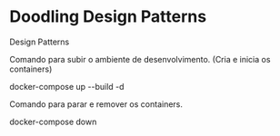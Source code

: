 # Doodling Design Patterns

Design Patterns

Comando para subir o ambiente de desenvolvimento. (Cria e inicia os containers)

​docker-compose up --build -d

Comando para parar e remover os containers.

docker-compose down